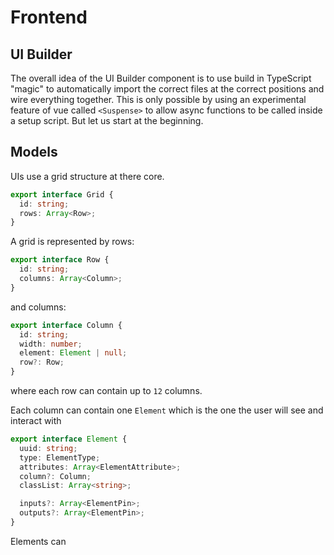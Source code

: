 # Frontend

## UI Builder

The overall idea of the UI Builder component is to use build in TypeScript "magic" to automatically import the correct files at the correct positions and wire everything together.
This is only possible by using an experimental feature of vue called `<Suspense>` to allow async functions to be called inside a setup script. But let us start at the beginning.

## Models

UIs use a grid structure at there core.

```ts
export interface Grid {
  id: string;
  rows: Array<Row>;
}
```

A grid is represented by rows:

```ts
export interface Row {
  id: string;
  columns: Array<Column>;
}
```

and columns:

```ts
export interface Column {
  id: string;
  width: number;
  element: Element | null;
  row?: Row;
}
```

where each row can contain up to `12` columns.

Each column can contain one `Element` which is the one the user will see and interact with

```ts
export interface Element {
  uuid: string;
  type: ElementType;
  attributes: Array<ElementAttribute>;
  column?: Column;
  classList: Array<string>;

  inputs?: Array<ElementPin>;
  outputs?: Array<ElementPin>;
}
```

Elements can
